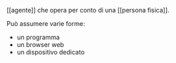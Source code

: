 [[agente]] che opera per conto di una [[persona fisica]].

Può assumere varie forme:
- un programma
- un browser web
- un dispositivo dedicato

